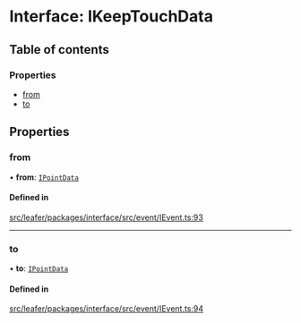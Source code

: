 # Interface: IKeepTouchData

## Table of contents

### Properties

- [from](IKeepTouchData.md#from)
- [to](IKeepTouchData.md#to)

## Properties

### from

• **from**: [`IPointData`](IPointData.md)

#### Defined in

[src/leafer/packages/interface/src/event/IEvent.ts:93](https://github.com/leaferjs/leafer/blob/9496e2973fd92c147ae5dbbf3c11ffcd5991c0f1/packages/interface/src/event/IEvent.ts#L93)

___

### to

• **to**: [`IPointData`](IPointData.md)

#### Defined in

[src/leafer/packages/interface/src/event/IEvent.ts:94](https://github.com/leaferjs/leafer/blob/9496e2973fd92c147ae5dbbf3c11ffcd5991c0f1/packages/interface/src/event/IEvent.ts#L94)
